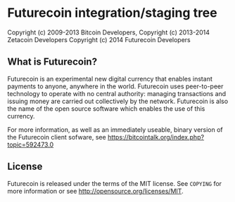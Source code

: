 Futurecoin integration/staging tree
===================================

Copyright (c) 2009-2013 Bitcoin Developers,
Copyright (c) 2013-2014 Zetacoin Developers
Copyright (c) 2014 Futurecoin Developers

What is Futurecoin?
------------------

Futurecoin is an experimental new digital currency that enables instant payments to
anyone, anywhere in the world. Futurecoin uses peer-to-peer technology to operate
with no central authority: managing transactions and issuing money are carried
out collectively by the network. Futurecoin is also the name of the open source
software which enables the use of this currency.

For more information, as well as an immediately useable, binary version of
the Futurecoin client sofware, see https://bitcointalk.org/index.php?topic=592473.0

License
-------

Futurecoin is released under the terms of the MIT license. See `COPYING` for more
information or see http://opensource.org/licenses/MIT.
